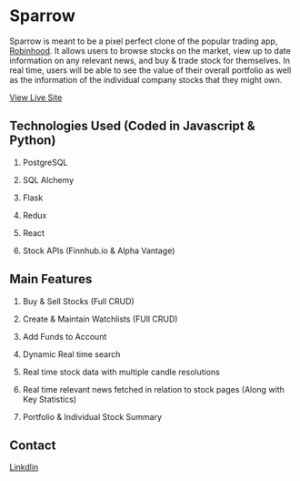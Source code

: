 # Sparrow

Sparrow is meant to be a pixel perfect clone of the popular trading app, [Robinhood](https://robinhood.com/us/en/). It allows users to browse stocks on the market, view up to date information on any relevant news, and buy & trade stock for themselves. In real time, users will be able to see the value of their overall portfolio as well as the information of the individual company stocks that they might own. 

[View Live Site](https://sparrow-aa.herokuapp.com/)

## Technologies Used (Coded in Javascript & Python) 

1. PostgreSQL

2. SQL Alchemy

3. Flask 
   
4. Redux 

5. React

6. Stock APIs  (Finnhub.io & Alpha Vantage)

## Main Features 

1. Buy & Sell Stocks (Full CRUD) 

2. Create & Maintain Watchlists (FUll CRUD) 

4. Add Funds to Account 

3. Dynamic Real time search 

4. Real time stock data with multiple candle resolutions 
5. Real time relevant news fetched in relation to stock pages (Along with Key Statistics) 
6. Portfolio & Individual Stock Summary 


## Contact

[Linkdlin](https://www.linkedin.com/in/aryan-ayad-078862216/)





